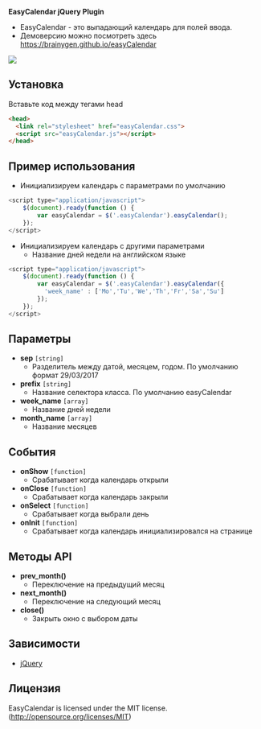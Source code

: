 **EasyCalendar jQuery Plugin**
- EasyCalendar - это выпадающий календарь для полей ввода.
- Демоверсию можно посмотреть здесь <a href="https://brainygen.github.io/easyCalendar/">https://brainygen.github.io/easyCalendar</a>

<img src="http://polariton.ad-l.ink/6Z62HJ7ym/image.png">

## Установка
Вставьте код между тегами head
```html
<head>
  <link rel="stylesheet" href="easyCalendar.css">
  <script src="easyCalendar.js"></script>
</head>
```

## Пример использования
- Инициализируем календарь с параметрами по умолчанию
```javascript
<script type="application/javascript">
    $(document).ready(function () {
        var easyCalendar = $('.easyCalendar').easyCalendar();
    });
</script>
```
- Инициализируем календарь с другими параметрами
  - Название дней недели на английском языке
```javascript
<script type="application/javascript">
    $(document).ready(function () {
        var easyCalendar = $('.easyCalendar').easyCalendar({
          'week_name' : ['Mo','Tu','We','Th','Fr','Sa','Su']
        });
    });
</script>
```

## Параметры
- **sep** `[string]`
  - Разделитель между датой, месяцем, годом. По умолчанию формат 29/03/2017
- **prefix** `[string]`
  - Название селектора класса. По умолчанию easyCalendar
- **week_name** `[array]`
  - Название дней недели
- **month_name** `[array]`
  - Название месяцев
  
## События  
- **onShow** `[function]`
  - Срабатывает когда календарь открыли
- **onClose** `[function]`
  - Срабатывает когда календарь закрыли
- **onSelect** `[function]`
  - Срабатывает когда выбрали день
- **onInit** `[function]`
  - Срабатывает когда календарь инициализировался на странице

## Методы API
- **prev_month()**
  - Переключение на предыдущий месяц
- **next_month()**
  - Переключение на следующий месяц
- **close()**
  - Закрыть окно с выбором даты

## Зависимости
- [jQuery](https://jquery.com/)

## Лицензия
EasyCalendar is licensed under the MIT license. (http://opensource.org/licenses/MIT)
